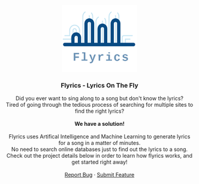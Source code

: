 <p align="center">
  <img src="./assets/logo.png" width="200px" alt="logo" />
  <h3 align="center">Flyrics - Lyrics On The Fly</h3>
  <p align="center">Did you ever want to sing along to a song but don't know the lyrics? 
  <br />
  Tired of going through the tedious process of searching for multiple sites to find the right lyrics?
  <br />
  <br />
  <strong>We have a solution!</strong>
  <br />
  <br />
  Flyrics uses Artifical Intelligence and Machine Learning to generate lyrics for a song in a matter of minutes. 
  <br />
  No need to search online databases just to find out the lyrics to a song.
  <br />
  Check out the project details below in order to learn how flyrics works, and get started right away!
  <br />
  <br />
  <a href="https://github.com/AhadKhan98/Flyrics/issues">Report Bug</a>
    ·
    <a href="https://github.com/AhadKhan98/Flyrics/issues">Submit Feature</a>
  </p>
</p>
